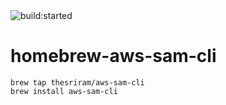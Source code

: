 <img src="https://travis-ci.com/TheSriram/homebrew-aws-sam-cli.svg?branch=master" alt="build:started">

# homebrew-aws-sam-cli

```
brew tap thesriram/aws-sam-cli
brew install aws-sam-cli
```
